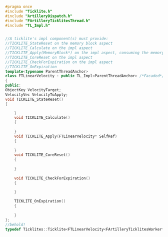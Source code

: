 ﻿```c++
#pragma once
#include "Ticklite.h"
#include "ArtilleryDispatch.h"
#include "FArtilleryTicklitesThread.h"
#include "TL_Impl.h"


//A ticklite's impl component(s) must provide:
//TICKLITE_StateReset on the memory block aspect
//TICKLITE_Calculate on the impl aspect
//TICKLITE_Apply(MemoryBlock*) on the impl aspect, consuming the memory block aspect's state
//TICKLITE_CoreReset on the impl aspect
//TICKLITE_CheckForExpiration on the impl aspect
//TICKLITE_OnExpiration
template<typename ParentThreadAnchor>
class FTLinearVelocity : public TL_Impl<ParentThreadAnchor> /*Facaded*/
{
public:
ObjectKey VelocityTarget;
VelocityVec VelocityToApply;
void TICKLITE_StateReset()
{

	}
	void TICKLITE_Calculate()
	{
		
	}
	void TICKLITE_Apply(FTLinearVelocity* SelfRef)
	{
		
	}
	void TICKLITE_CoreReset()
	{
		
	}
	
	void TICKLITE_CheckForExpiration()
	{
		
	}

	TICKLITE_OnExpiration()
	{
		
	}
};
//behold!
typedef Ticklites::Ticklite<FTLinearVelocity<FArtilleryTicklitesWorker*>> TL_LinearVelocity;
```
